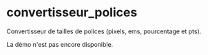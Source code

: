 # convertisseur_polices

Convertisseur de tailles de polices (pixels, ems, pourcentage et pts).

La démo n'est pas encore disponible.